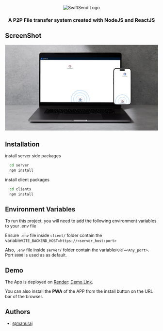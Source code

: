 <div align="center">
<picture>
  <source width="70%" media="(prefers-color-scheme: dark)" srcset="./images/SwiftSend_dark.png" />
  <source width="70%" media="(prefers-color-scheme: light)" srcset="./images/SwiftSend_light.png" />
  <img alt="SwiftSend Logo" src="./images/SwiftSend.png" />
</picture>

### A P2P File transfer system created with NodeJS and ReactJS
</div>

## ScreenShot
![](/images/SS_1.png)

## Installation

install server side packages
```bash
  cd server
  npm install
```
install client packages
```bash
  cd clients
  npm install
```

## Environment Variables

To run this project, you will need to add the following environment variables to your .env file

Ensure `.env` file inside `client/` folder contain the variable`VITE_BACKEND_HOST=https://<server_host:port>`

Also, `.env` file inside `server/` folder contain the variable`PORT=<Any_port>`. Port `8000` is used as as default.


## Demo

The App is deployed on [Render](https://render.com/): [Demo Link](https://swiftsend-syrv.onrender.com/).

You can also install the **PWA** of the APP from the install button on the URL bar of the browser.

## Authors

- [@manuraj](https://github.com/manurajpv)

